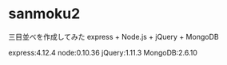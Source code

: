 # sanmoku2
三目並べを作成してみた
express + Node.js + jQuery + MongoDB

express:4.12.4
node:0.10.36
jQuery:1.11.3
MongoDB:2.6.10
